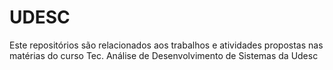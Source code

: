 # UDESC

Este repositórios são relacionados aos trabalhos e atividades propostas nas matérias do curso Tec. Análise de Desenvolvimento de Sistemas da Udesc
